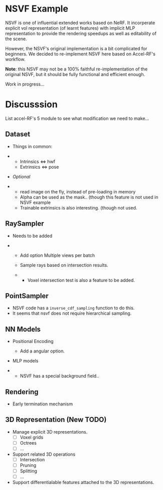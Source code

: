 # NSVF Example

NSVF is one of influential extended works based on NeRF. It incorperate explicit vol representation (of learnt features) with implicit MLP representation to provide the rendering speedups as well as editability of the scene.

However, the NSVF's original implementation is a bit complicated for beginners. We decided to re-implement NSVF here based on Accel-RF's workflow. 

**Note**: this NSVF may not be a 100% faithful re-implementation of the original NSVF, but it should be fully functional and efficient enough.

Work in progress...

# Discusssion

List accel-RF's 5 module to see what modification we need to make… 

## Dataset

- Things in common: 

- - Intrinsics <=> hwf
  - Extrinsics <=> pose

- *Optional*

- - read image on the fly,  instead of pre-loading in memory
  - Alpha can be used as the mask.. (though this feature is not used in NSVF example
  - Trainable extrinsics is also interesting. (though not used.

## RaySampler

- Needs to be added

- - Add option Multiple views per batch

  - Sample rays based on intersection results.

  - - Voxel intersection test is also a feature to be added.

## PointSampler

- NSVF code has a  `inverse_cdf_sampling` function to do this.
- It seems that nsvf does not require hierarchical sampling.

## NN Models

- Positional Encoding

  - Add a angular option. 

- MLP models

- - NSVF has a special background field..

## Rendering

- Early termination mechanism

## 3D Representation (**New TODO**)

- Manage explicit 3D     representations.
  * [ ] Voxel grids
  * [ ] Octrees
  * [ ] …

- Support related 3D operations
  * [ ] Intersection
  * [ ] Pruning
  * [ ] Splitting
  * [ ] …

- Support differentialable features attached to the 3D representations.
